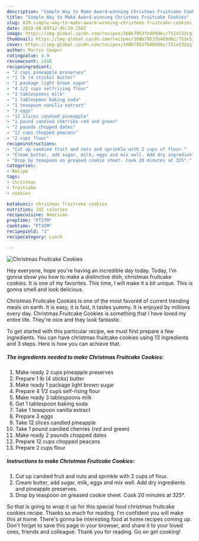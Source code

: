 ```yaml
---
description: "Simple Way to Make Award-winning Christmas Fruitcake Cookies"
title: "Simple Way to Make Award-winning Christmas Fruitcake Cookies"
slug: 829-simple-way-to-make-award-winning-christmas-fruitcake-cookies
date: 2020-08-09T12:45:29.158Z
image: https://img-global.cpcdn.com/recipes/168b7953fb409d6c/751x532cq70/christmas-fruitcake-cookies-recipe-main-photo.jpg
thumbnail: https://img-global.cpcdn.com/recipes/168b7953fb409d6c/751x532cq70/christmas-fruitcake-cookies-recipe-main-photo.jpg
cover: https://img-global.cpcdn.com/recipes/168b7953fb409d6c/751x532cq70/christmas-fruitcake-cookies-recipe-main-photo.jpg
author: Martin Cooper
ratingvalue: 4.9
reviewcount: 1418
recipeingredient:
- "2 cups pineapple preserves"
- "1 lb (4 sticks) butter"
- "1 package light brown sugar"
- "4 1/2 cups selfrising flour"
- "3 tablespoons milk"
- "1 tablespoon baking soda"
- "1 teaspoon vanilla extract"
- "3 eggs"
- "12 slices candied pineapple"
- "1 pound candied cherries red and green"
- "2 pounds chopped dates"
- "12 cups chopped peacans"
- "2 cups flour"
recipeinstructions:
- "Cut up candied fruit and nuts and sprinkle with 2 cups of flour."
- "Cream butter, add sugar, milk, eggs and mix well. Add dry ingredients and pineapple preserves."
- "Drop by teaspoon on greased cookie sheet. Cook 20 minutes at 325°."
categories:
- Recipe
tags:
- christmas
- fruitcake
- cookies

katakunci: christmas fruitcake cookies 
nutrition: 182 calories
recipecuisine: American
preptime: "PT27M"
cooktime: "PT35M"
recipeyield: "1"
recipecategory: Lunch

---
```



![Christmas Fruitcake Cookies](https://img-global.cpcdn.com/recipes/168b7953fb409d6c/751x532cq70/christmas-fruitcake-cookies-recipe-main-photo.jpg)

Hey everyone, hope you're having an incredible day today. Today, I'm gonna show you how to make a distinctive dish, christmas fruitcake cookies. It is one of my favorites. This time, I will make it a bit unique. This is gonna smell and look delicious.



Christmas Fruitcake Cookies is one of the most favored of current trending meals on earth. It is easy, it is fast, it tastes yummy. It is enjoyed by millions every day. Christmas Fruitcake Cookies is something that I have loved my entire life. They're nice and they look fantastic.


To get started with this particular recipe, we must first prepare a few ingredients. You can have christmas fruitcake cookies using 13 ingredients and 3 steps. Here is how you can achieve that.

<!--inarticleads1-->

##### The ingredients needed to make Christmas Fruitcake Cookies:

1. Make ready 2 cups pineapple preserves
1. Prepare 1 lb (4 sticks) butter
1. Make ready 1 package light brown sugar
1. Prepare 4 1/2 cups self-rising flour
1. Make ready 3 tablespoons milk
1. Get 1 tablespoon baking soda
1. Take 1 teaspoon vanilla extract
1. Prepare 3 eggs
1. Take 12 slices candied pineapple
1. Take 1 pound candied cherries (red and green)
1. Make ready 2 pounds chopped dates
1. Prepare 12 cups chopped peacans
1. Prepare 2 cups flour




<!--inarticleads2-->

##### Instructions to make Christmas Fruitcake Cookies:

1. Cut up candied fruit and nuts and sprinkle with 2 cups of flour.
1. Cream butter, add sugar, milk, eggs and mix well. Add dry ingredients and pineapple preserves.
1. Drop by teaspoon on greased cookie sheet. Cook 20 minutes at 325°.




So that is going to wrap it up for this special food christmas fruitcake cookies recipe. Thanks so much for reading. I'm confident you will make this at home. There's gonna be interesting food at home recipes coming up. Don't forget to save this page in your browser, and share it to your loved ones, friends and colleague. Thank you for reading. Go on get cooking!
